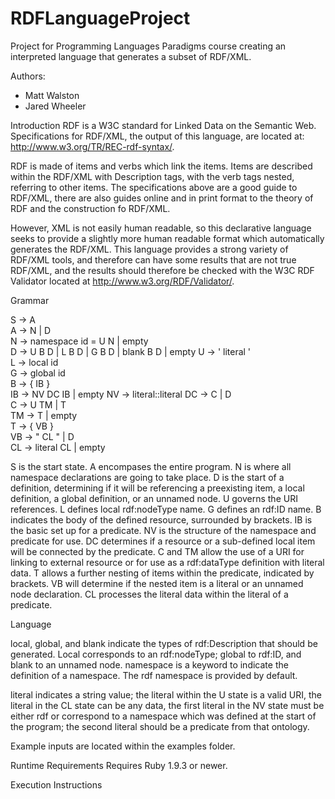 RDFLanguageProject
==================

Project for Programming Languages Paradigms course creating an interpreted language that generates a subset of RDF/XML.


Authors:
* Matt Walston
* Jared Wheeler


Introduction
RDF is a W3C standard for Linked Data on the Semantic Web.  Specifications for RDF/XML, the output of this language, are located at: http://www.w3.org/TR/REC-rdf-syntax/.

RDF is made of items and verbs which link the items.  Items are described within the RDF/XML with Description tags, with the verb tags nested, referring to other items.  The specifications above are a good guide to RDF/XML, there are also guides online and in print format to the theory of RDF and the construction fo RDF/XML.

However, XML is not easily human readable, so this declarative language seeks to provide a slightly more human readable format which automatically generates the RDF/XML.  This language provides a strong variety of RDF/XML tools, and therefore can have some results that are not true RDF/XML, and the results should therefore be checked with the W3C RDF Validator located at http://www.w3.org/RDF/Validator/.


Grammar

S ->	A				
A	-> N | D				
N	-> namespace id = U N	| empty			
D	-> U B D	| L B D	| G B D	| blank B D	| empty
U	-> ' literal '				
L	-> local id				
G	-> global id				
B	-> { IB }				
IB	-> NV DC IB	| empty	
NV	-> literal::literal	
DC	-> C	| D			
C	-> U TM	| T			
TM	-> T	| empty			
T	-> { VB }				
VB -> " CL "	| D			
CL -> literal CL	| empty			

S is the start state.
A encompases the entire program.
N is where all namespace declarations are going to take place.
D is the start of a definition, determining if it will be referencing a preexisting item, a local definition, a global definition, or an unnamed node.
U governs the URI references.
L defines local rdf:nodeType name.
G defines an rdf:ID name.
B indicates the body of the defined resource, surrounded by brackets.
IB is the basic set up for a predicate.
NV is the structure of the namespace and predicate for use.
DC determines if a resource or a sub-defined local item will be connected by the predicate.
C and TM allow the use of a URI for linking to external resource or for use as a rdf:dataType definition with literal data.
T allows a further nesting of items within the predicate, indicated by brackets.
VB will determine if the nested item is a literal or an unnamed node declaration.
CL processes the literal data within the literal of a predicate.


Language

local, global, and blank indicate the types of rdf:Description that should be generated.  Local corresponds to an rdf:nodeType; global to rdf:ID, and blank to an unnamed node.  namespace is a keyword to indicate the definition of a namespace.  The rdf namespace is provided by default.

literal indicates a string value; the literal within the U state is a valid URI, the literal in the CL state can be any data, the first literal in the NV state must be either rdf or correspond to a namespace which was defined at the start of the program; the second literal should be a predicate from that ontology.


Example inputs are located within the examples folder.



Runtime Requirements
Requires Ruby 1.9.3 or newer.


Execution Instructions


